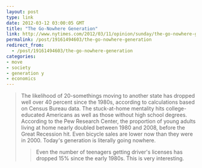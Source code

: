 ```yaml
---
layout: post
type: link
date: 2012-03-12 03:00:05 GMT
title: "The Go-Nowhere Generation"
link: http://www.nytimes.com/2012/03/11/opinion/sunday/the-go-nowhere-generation.html
permalink: /post/19161494603/the-go-nowhere-generation
redirect_from: 
  - /post/19161494603/the-go-nowhere-generation
categories:
- move
- society
- generation y
- economics
---
```

<blockquote>The likelihood of 20-somethings moving to another state has dropped well over 40 percent since the 1980s, according to calculations based on Census Bureau data. The stuck-at-home mentality hits college-educated Americans as well as those without high school degrees. According to the Pew Research Center, the proportion of young adults living at home nearly doubled between 1980 and 2008, before the Great Recession hit. Even bicycle sales are lower now than they were in 2000. Today's generation is literally going nowhere.<blockquote>
<p>Even the number of teenagers getting driver's licenses has dropped 15% since the early 1980s. This is very interesting.</p>